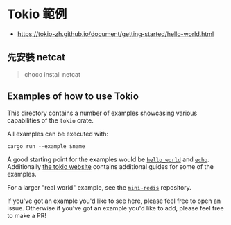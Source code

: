 # Tokio 範例

* https://tokio-zh.github.io/document/getting-started/hello-world.html

## 先安裝 netcat

> choco install netcat

## Examples of how to use Tokio

This directory contains a number of examples showcasing various capabilities of
the `tokio` crate.

All examples can be executed with:

```
cargo run --example $name
```

A good starting point for the examples would be [`hello_world`](hello_world.rs)
and [`echo`](echo.rs). Additionally [the tokio website][tokioweb] contains
additional guides for some of the examples.

For a larger "real world" example, see the [`mini-redis`][redis] repository.

If you've got an example you'd like to see here, please feel free to open an
issue. Otherwise if you've got an example you'd like to add, please feel free
to make a PR!

[tokioweb]: https://tokio.rs/docs/overview/
[redis]: https://github.com/tokio-rs/mini-redis
